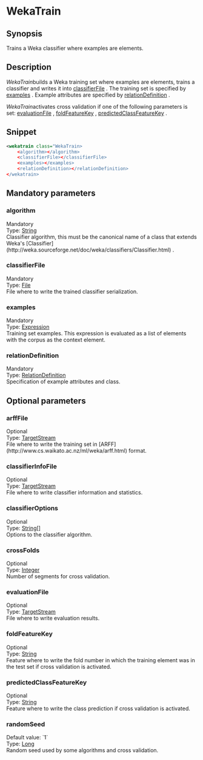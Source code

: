 <h1 class="module">WekaTrain</h1>

## Synopsis

Trains a Weka classifier where examples are elements.

## Description

*WekaTrain*builds a Weka training set where examples are elements, trains a classifier and writes it into <a href="#classifierFile" class="param">classifierFile</a> . The training set is specified by <a href="#examples" class="param">examples</a> . Example attributes are specified by <a href="#relationDefinition" class="param">relationDefinition</a> .

*WekaTrain*activates cross validation if one of the following parameters is set: <a href="#evaluationFile" class="param">evaluationFile</a> , <a href="#foldFeatureKey" class="param">foldFeatureKey</a> , <a href="#predictedClassFeatureKey" class="param">predictedClassFeatureKey</a> .

## Snippet



```xml
<wekatrain class="WekaTrain>
    <algorithm></algorithm>
    <classifierFile></classifierFile>
    <examples></examples>
    <relationDefinition></relationDefinition>
</wekatrain>
```

## Mandatory parameters

<h3 id="algorithm" class="param">algorithm</h3>

<div class="param-level param-level-mandatory">Mandatory
</div>
<div class="param-type">Type: <a href="../converter/java.lang.String" class="converter">String</a>
</div>
Classifier algorithm, this must be the canonical name of a class that extends Weka's [Classifier](http://weka.sourceforge.net/doc/weka/classifiers/Classifier.html) .

<h3 id="classifierFile" class="param">classifierFile</h3>

<div class="param-level param-level-mandatory">Mandatory
</div>
<div class="param-type">Type: <a href="../converter/java.io.File" class="converter">File</a>
</div>
File where to write the trained classifier serialization.

<h3 id="examples" class="param">examples</h3>

<div class="param-level param-level-mandatory">Mandatory
</div>
<div class="param-type">Type: <a href="../converter/fr.inra.maiage.bibliome.alvisnlp.core.corpus.expressions.Expression" class="converter">Expression</a>
</div>
Training set examples. This expression is evaluated as a list of elements with the corpus as the context element.

<h3 id="relationDefinition" class="param">relationDefinition</h3>

<div class="param-level param-level-mandatory">Mandatory
</div>
<div class="param-type">Type: <a href="../converter/fr.inra.maiage.bibliome.alvisnlp.bibliomefactory.modules.weka.RelationDefinition" class="converter">RelationDefinition</a>
</div>
Specification of example attributes and class.

## Optional parameters

<h3 id="arffFile" class="param">arffFile</h3>

<div class="param-level param-level-optional">Optional
</div>
<div class="param-type">Type: <a href="../converter/fr.inra.maiage.bibliome.util.streams.TargetStream" class="converter">TargetStream</a>
</div>
File where to write the training set in [ARFF](http://www.cs.waikato.ac.nz/ml/weka/arff.html) format.

<h3 id="classifierInfoFile" class="param">classifierInfoFile</h3>

<div class="param-level param-level-optional">Optional
</div>
<div class="param-type">Type: <a href="../converter/fr.inra.maiage.bibliome.util.streams.TargetStream" class="converter">TargetStream</a>
</div>
File where to write classifier information and statistics.

<h3 id="classifierOptions" class="param">classifierOptions</h3>

<div class="param-level param-level-optional">Optional
</div>
<div class="param-type">Type: <a href="../converter/java.lang.String%5B%5D" class="converter">String[]</a>
</div>
Options to the classifier algorithm.

<h3 id="crossFolds" class="param">crossFolds</h3>

<div class="param-level param-level-optional">Optional
</div>
<div class="param-type">Type: <a href="../converter/java.lang.Integer" class="converter">Integer</a>
</div>
Number of segments for cross validation.

<h3 id="evaluationFile" class="param">evaluationFile</h3>

<div class="param-level param-level-optional">Optional
</div>
<div class="param-type">Type: <a href="../converter/fr.inra.maiage.bibliome.util.streams.TargetStream" class="converter">TargetStream</a>
</div>
File where to write evaluation results.

<h3 id="foldFeatureKey" class="param">foldFeatureKey</h3>

<div class="param-level param-level-optional">Optional
</div>
<div class="param-type">Type: <a href="../converter/java.lang.String" class="converter">String</a>
</div>
Feature where to write the fold number in which the training element was in the test set if cross validation is activated.

<h3 id="predictedClassFeatureKey" class="param">predictedClassFeatureKey</h3>

<div class="param-level param-level-optional">Optional
</div>
<div class="param-type">Type: <a href="../converter/java.lang.String" class="converter">String</a>
</div>
Feature where to write the class prediction if cross validation is activated.

<h3 id="randomSeed" class="param">randomSeed</h3>

<div class="param-level param-level-default-value">Default value: `1`
</div>
<div class="param-type">Type: <a href="../converter/java.lang.Long" class="converter">Long</a>
</div>
Random seed used by some algorithms and cross validation.

